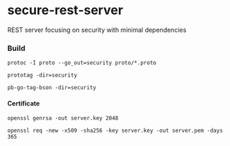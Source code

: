 # secure-rest-server
REST server focusing on security with minimal dependencies

### Build
`protoc -I proto --go_out=security proto/*.proto`

`prototag -dir=security`

`pb-go-tag-bson -dir=security`

#### Certificate
`openssl genrsa -out server.key 2048`

`openssl req -new -x509 -sha256 -key server.key -out server.pem -days 365`
